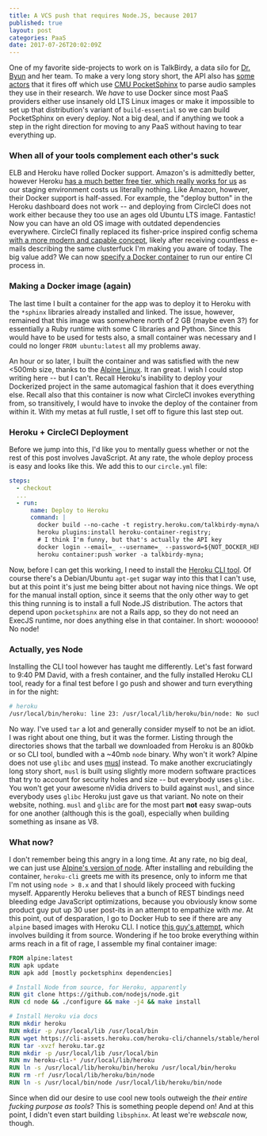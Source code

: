 ```yaml
---
title: A VCS push that requires Node.JS, because 2017
published: true
layout: post
categories: PaaS
date: 2017-07-26T20:02:09Z
---
```


One of my favorite side-projects to work on is TalkBirdy, a data silo for [Dr. Byun](http://steinhardt.nyu.edu/faculty/Tara_McAllister_Byun) and her team. To make a very long story short, the API also has [some actors](http://steinhardt.nyu.edu/faculty/Tara_McAllister_Byun) that it fires off which use [CMU PocketSphinx](https://en.wikipedia.org/wiki/CMU_Sphinx#PocketSphinx) to parse audio samples they use in their research. We _have_ to use Docker since most PaaS providers either use insanely old LTS Linux images or make it impossible to set up that distribution's variant of `build-essential` so we can build PocketSphinx on every deploy. Not a big deal, and if anything we took a step in the right direction for moving to any PaaS without having to tear everything up. 


### When all of your tools complement each other's suck

ELB and Heroku have rolled Docker support. Amazon's is admittedly better, however Heroku [has a much better free tier, which really works for us](https://www.youtube.com/watch?v=sztf4hcGrB4) as our staging environment costs us literally nothing. Like Amazon, however, their Docker support is half-assed. For example, the "deploy button" in the Heroku dashboard does not work -- and deploying from CircleCI does not work either because they too use an ages old Ubuntu LTS image. Fantastic! Now you can have an old OS image with outdated dependencies everywhere. CircleCI finally replaced its fisher-price inspired config schema [with a more modern and capable concept](https://circleci.com/docs/2.0/migrating-from-1-2/), likely after receiving countless e-mails describing the same clusterfuck I'm making you aware of today. The big value add? We can now [specify a Docker container](https://circleci.com/docs/2.0/custom-images/) to run our entire CI process in.

### Making a Docker image (again)

The last time I built a container for the app was to deploy it to Heroku with the `*sphinx` libraries already installed and linked. The issue, however, remained that this image was somewhere north of 2 GB (maybe even 3?) for essentially a Ruby runtime with some C libraries and Python. Since this would have to be used for tests also, a small container was necessary and I could no longer `FROM ubuntu:latest` all my problems away. 

An hour or so later, I built the container and was satisfied with the new <500mb size, thanks to the [Alpine Linux](https://hub.docker.com/_/alpine/). It ran great. I wish I could stop writing here -- but I can't. Recall Heroku's inability to deploy your Dockerized project in the same automagical fashion that it does everything else. Recall also that this container is now what CircleCI invokes everything from, so transitively, I would have to invoke the deploy of the container from within it. With my metas at full rustle, I set off to figure this last step out. 

### Heroku + CircleCI Deployment

Before we jump into this, I'd like you to mentally guess whether or not the rest of this post involves JavaScript. At any rate, the whole deploy process is easy and looks like this. We add this to our `circle.yml` file:

```yaml
steps:
  - checkout
  ...
  - run:
      name: Deploy to Heroku
      command: |
        docker build --no-cache -t registry.heroku.com/talkbirdy-myna/worker .;
        heroku plugins:install heroku-container-registry;
        # I think I'm funny, but that's actually the API key
        docker login --email=_ --username=_ --password=${NOT_DOCKER_HEROKU_API_KEY} registry.heroku.com;
        heroku container:push worker -a talkbirdy-myna;
```

Now, before I can get this working, I need to install the [Heroku CLI tool](https://devcenter.heroku.com/articles/heroku-cli#standalone). Of course there's a Debian/Ubuntu `apt-get` sugar way into this that I can't use, but at this point it's just me being bitter about not having nice things. We opt for the manual install option, since it seems that the only other way to get this thing running is to install a full Node.JS distribution. The actors that depend upon `pocketsphinx` are not a Rails app, so they do not need an ExecJS runtime, nor does anything else in that container. In short: woooooo! No node!

### Actually, yes Node

Installing the CLI tool however has taught me differently. Let's fast forward to 9:40 PM David, with a fresh container, and the fully installed Heroku CLI tool, ready for a final test before I go push and shower and turn everything in for the night:

```bash
# heroku
/usr/local/bin/heroku: line 23: /usr/local/lib/heroku/bin/node: No such file or directory
```

No way. I've used `tar` a lot and generally consider myself to not be an idiot. I was right about one thing, but it was the former. Listing through the directories shows that the tarball we downloaded from Heroku is an 800kb or so CLI tool, bundled with a ~40mb `node` binary. Why won't it work? Alpine does not use `glibc` and uses [musl](https://www.musl-libc.org/faq.html) instead. To make another excruciatingly long story short, `musl` is built using slightly more modern software practices that try to account for security holes and size -- but everybody uses `glibc`. You won't get your awesome nVidia drivers to build against `musl`, and since everybody uses `glibc` Heroku just gave us that variant. No note on their website, nothing. `musl` and `glibc` are for the most part **not** easy swap-outs for one another (although this is the goal), especially when building something as insane as V8. 

### What now?

I don't remember being this angry in a long time. At any rate, no big deal, we can just use [Alpine's version of node](https://pkgs.alpinelinux.org/package/edge/main/x86_64/nodejs). After installing and rebuilding the container, `heroku-cli` greets me with its presence, only to inform me that I'm not using `node > 8.x` and that I should likely proceed with fucking myself. Apparently Heroku believes that a bunch of REST bindings need bleeding edge JavaScript optimizations, because you obviously know some product guy put up 30 user post-its in an attempt to empathize with _me_. At this point, out of desparation, I go to Docker Hub to see if there are any `alpine` based images with Heroku CLI. I notice [this guy's attempt](https://hub.docker.com/r/wingrunr21/alpine-heroku-cli/), which involves building it from source. Wondering if he too broke everything within arms reach in a fit of rage, I assemble my final container image:

```dockerfile
FROM alpine:latest
RUN apk update
RUN apk add [mostly pocketsphinx dependencies]

# Install Node from source, for Heroku, apparently
RUN git clone https://github.com/nodejs/node.git
RUN cd node && ./configure && make -j4 && make install

# Install Heroku via docs
RUN mkdir heroku
RUN mkdir -p /usr/local/lib /usr/local/bin
RUN wget https://cli-assets.heroku.com/heroku-cli/channels/stable/heroku-cli-linux-x64.tar.gz -O heroku.tar.gz
RUN tar -xvzf heroku.tar.gz
RUN mkdir -p /usr/local/lib /usr/local/bin
RUN mv heroku-cli-* /usr/local/lib/heroku
RUN ln -s /usr/local/lib/heroku/bin/heroku /usr/local/bin/heroku
RUN rm -rf /usr/local/lib/heroku/bin/node
RUN ln -s /usr/local/bin/node /usr/local/lib/heroku/bin/node
```

Since when did our desire to use cool new tools outweigh the _their entire fucking purpose as tools_? This is something people depend on! And at this point, I didn't even start building `libsphinx`. At least we're _webscale_ now, though.
